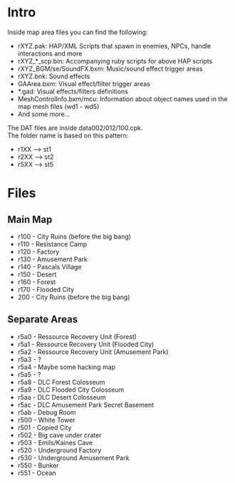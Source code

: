 
# Intro

Inside map area files you can find the following:
- rXYZ.pak: HAP/XML Scripts that spawn in enemies, NPCs, handle interactions and more
- rXYZ_*_scp.bin: Accompanying ruby scripts for above HAP scripts
- rXYZ_BGM/se/SoundFX.bxm: Music/sound effect trigger areas
- rXYZ.bnk: Sound effects
- GAArea.bxm: Visual effect/filter trigger areas
- *.gad: Visual effects/filters definitions
- MeshControlInfo.bxm/mcu: Information about object names used in the map mesh files (wd1 - wd5)
- And some more...

The DAT files are inside data002/012/100.cpk.  
The folder name is based on this pattern:
- r1XX --> st1
- r2XX --> st2
- r5XX --> st5

# Files

## Main Map
- r100 - City Ruins (before the big bang)
- r110 - Resistance Camp
- r120 - Factory
- r130 - Amusement Park
- r140 - Pascals Village
- r150 - Desert
- r160 - Forest
- r170 - Flooded City
- 200 - City Ruins (before the big bang)

## Separate Areas
- r5a0 - Ressource Recovery Unit (Forest)
- r5a1 - Ressource Recovery Unit (Flooded City)
- r5a2 - Ressource Recovery Unit (Amusement Park)
- r5a3 - ?
- r5a4 - Maybe some hacking map
- r5a5 - ?
- r5a8 - DLC Forest Colosseum
- r5a9 - DLC Flooded City Colosseum
- r5aa - DLC Desert Colosseum
- r5ac - DLC Amusement Park Secret Basement
- r5ab - Debug Room
- r500 - White Tower
- r501 - Copied City
- r502 - Big cave under crater
- r503 - Emils/Kaines Cave
- r520 - Underground Factory
- r530 - Underground Amusement Park
- r550 - Bunker
- r551 - Ocean